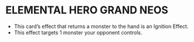 # ELEMENTAL HERO GRAND NEOS

*   This card’s effect that returns a monster to the hand is an Ignition Effect.
*   This effect targets 1 monster your opponent controls.
